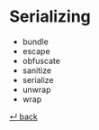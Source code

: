Serializing
===========

- bundle
- escape
- obfuscate
- sanitize
- serialize
- unwrap
- wrap

[↵ back](../README.md)